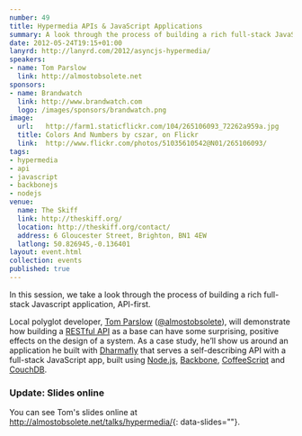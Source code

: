 ```yaml
---
number: 49
title: Hypermedia APIs & JavaScript Applications
summary: A look through the process of building a rich full-stack JavaScript application, API-first.
date: 2012-05-24T19:15+01:00
lanyrd: http://lanyrd.com/2012/asyncjs-hypermedia/
speakers:
- name: Tom Parslow
  link: http://almostobsolete.net
sponsors:
- name: Brandwatch
  link: http://www.brandwatch.com
  logo: /images/sponsors/brandwatch.png
image:
  url:   http://farm1.staticflickr.com/104/265106093_72262a959a.jpg
  title: Colors And Numbers by cszar, on Flickr
  link:  http://www.flickr.com/photos/51035610542@N01/265106093/
tags:
- hypermedia
- api
- javascript
- backbonejs
- nodejs
venue:
  name: The Skiff
  link: http://theskiff.org/
  location: http://theskiff.org/contact/
  address: 6 Gloucester Street, Brighton, BN1 4EW
  latlong: 50.826945,-0.136401
layout: event.html
collection: events
published: true
---
```


In this session, we take a look through the process of building a rich
full-stack Javascript application, API-first.

Local polyglot developer, [Tom Parslow][#tom] ([@almostobsolete][#twitter]),
will demonstrate how building a [RESTful API][#rest] as a base can have some
surprising, positive effects on the design of a system. As a case study, he’ll
show us around an application he built with [Dharmafly][#dharmafly] that serves
a self-describing API with a full-stack JavaScript app, built using
[Node.js][#node], [Backbone][#backbone], [CoffeeScript][#cs] and
[CouchDB][#couch].

### Update: Slides online

You can see Tom's slides online at
<http://almostobsolete.net/talks/hypermedia/>{: data-slides=""}.

[#tom]: http://almostobsolete.net/
[#twitter]: https://twitter.com/almostobsolete
[#rest]: http://tomayko.com/writings/rest-to-my-wife
[#dharmafly]: http://dharmafly.com/
[#node]: http://asyncjs.com/nodejs/
[#backbone]: http://asyncjs.com/backbone/
[#cs]: http://asyncjs.com/coffeescript/
[#couch]: http://couchdb.apache.org/docs/intro.html

